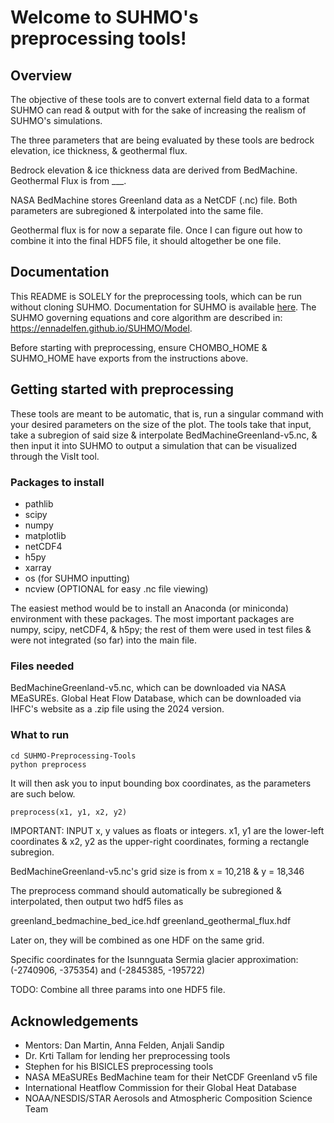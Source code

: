 # Welcome to SUHMO's preprocessing tools!

## Overview 

The objective of these tools are to convert external field data to a format SUHMO can read & output with for the sake of increasing the realism of SUHMO's simulations.

The three parameters that are being evaluated by these tools are bedrock elevation, ice thickness, & geothermal flux. 

Bedrock elevation & ice thickness data are derived from BedMachine. Geothermal Flux is from ___.

NASA BedMachine stores Greenland data as a NetCDF (.nc) file. Both parameters are subregioned & interpolated into the same file.

Geothermal flux is for now a separate file. Once I can figure out how to combine it into the final HDF5 file, it should altogether be one file.

## Documentation

This README is SOLELY for the preprocessing tools, which can be run without cloning SUHMO. Documentation for SUHMO is available [here](https://ennadelfen.github.io/SUHMO/). The SUHMO governing equations and core algorithm are described in: https://ennadelfen.github.io/SUHMO/Model. 

Before starting with preprocessing, ensure CHOMBO_HOME & SUHMO_HOME have exports from the instructions above.

## Getting started with preprocessing

These tools are meant to be automatic, that is, run a singular command with your desired parameters on the size of the plot. The tools take that input, take a subregion of said size & interpolate BedMachineGreenland-v5.nc, & then input it into SUHMO to output a simulation that can be visualized through the VisIt tool.

### Packages to install
- pathlib
- scipy
- numpy
- matplotlib
- netCDF4
- h5py
- xarray
- os (for SUHMO inputting)
- ncview (OPTIONAL for easy .nc file viewing)

The easiest method would be to install an Anaconda (or miniconda) environment with these packages. The most important packages are numpy, scipy, netCDF4, & h5py; the rest of them were used in test files & were not integrated (so far) into the main file.

### Files needed
BedMachineGreenland-v5.nc, which can be downloaded via NASA MEaSUREs.
Global Heat Flow Database, which can be downloaded via IHFC's website as a .zip file using the 2024 version. 

### What to run
```
cd SUHMO-Preprocessing-Tools
python preprocess
```
It will then ask you to input bounding box coordinates, as the parameters are such below.
```py
preprocess(x1, y1, x2, y2)
```
IMPORTANT: INPUT x, y values as floats or integers. x1, y1 are the lower-left coordinates & x2, y2 as the upper-right coordinates, forming a rectangle subregion. 

BedMachineGreenland-v5.nc's grid size is from x = 10,218 & y = 18,346

The preprocess command should automatically be subregioned & interpolated, then output two hdf5 files as 

greenland_bedmachine_bed_ice.hdf
greenland_geothermal_flux.hdf

Later on, they will be combined as one HDF on the same grid.

Specific coordinates for the Isunnguata Sermia glacier approximation: (-2740906, -375354) and (-2845385, -195722)

TODO: Combine all three params into one HDF5 file.

## Acknowledgements
- Mentors: Dan Martin, Anna Felden, Anjali Sandip
- Dr. Krti Tallam for lending her preprocessing tools
- Stephen for his BISICLES preprocessing tools
- NASA MEaSUREs BedMachine team for their NetCDF Greenland v5 file
- International Heatflow Commission for their Global Heat Database
- NOAA/NESDIS/STAR Aerosols and Atmospheric Composition Science Team
